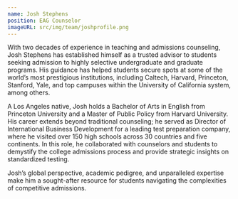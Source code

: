 ```yaml
---
name: Josh Stephens
position: EAG Counselor
imageURL: src/img/team/joshprofile.png
---
```


With two decades of experience in teaching and admissions counseling, Josh Stephens has
established himself as a trusted advisor to students seeking admission to highly selective
undergraduate and graduate programs. His guidance has helped students secure spots at some of
the world’s most prestigious institutions, including Caltech, Harvard, Princeton, Stanford, Yale,
and top campuses within the University of California system, among others.

A Los Angeles native, Josh holds a Bachelor of Arts in English from Princeton University and a
Master of Public Policy from Harvard University. His career extends beyond traditional
counseling; he served as Director of International Business Development for a leading test
preparation company, where he visited over 150 high schools across 30 countries and five
continents. In this role, he collaborated with counselors and students to demystify the college
admissions process and provide strategic insights on standardized testing.

Josh’s global perspective, academic pedigree, and unparalleled expertise make him a sought-after
resource for students navigating the complexities of competitive admissions.